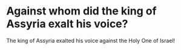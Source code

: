 # Against whom did the king of Assyria exalt his voice?

The king of Assyria exalted his voice against the Holy One of Israel!
